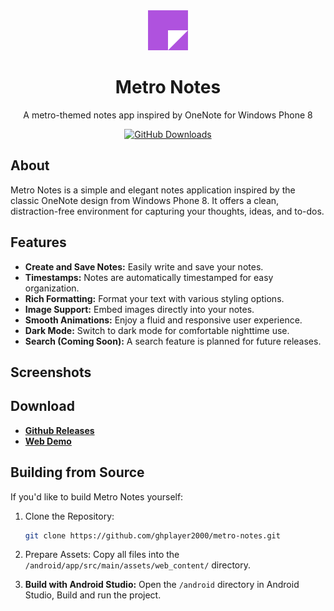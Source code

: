 <div align="center">
  <img src="logo.png" width="64" alt="Metro Notes Logo">
  <h1>Metro Notes</h1>
  <p>A metro-themed notes app inspired by OneNote for Windows Phone 8</p>
  <a href="https://github.com/ghplayer2000/metro-notes/releases">
    <img alt="GitHub Downloads" src="https://img.shields.io/github/downloads/ghplayer2000/metro-notes/total?style=for-the-badge&label=Total%20Downloads">
  </a>
</div>

## About

Metro Notes is a simple and elegant notes application inspired by the classic OneNote design from Windows Phone 8.  It offers a clean, distraction-free environment for capturing your thoughts, ideas, and to-dos.

## Features

*   **Create and Save Notes:**  Easily write and save your notes.
*   **Timestamps:**  Notes are automatically timestamped for easy organization.
*   **Rich Formatting:**  Format your text with various styling options.
*   **Image Support:**  Embed images directly into your notes.
*   **Smooth Animations:**  Enjoy a fluid and responsive user experience.
*   **Dark Mode:**  Switch to dark mode for comfortable nighttime use.
*   **Search (Coming Soon):**  A search feature is planned for future releases.

## Screenshots

## Download

*  **[Github Releases](https://github.com/ghplayer2000/metro-notes/releases)**
*  **[Web Demo](https://ghplayer2000.github.io/metro-notes)**

## Building from Source

If you'd like to build Metro Notes yourself:

1.  Clone the Repository:
    ```bash
    git clone https://github.com/ghplayer2000/metro-notes.git
    ```

2.  Prepare Assets: Copy all files into the `/android/app/src/main/assets/web_content/` directory.

3.  **Build with Android Studio:** Open the `/android` directory in Android Studio, Build and run the project.

